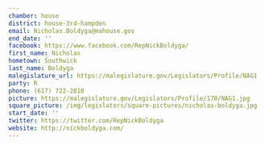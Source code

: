 ```yaml
---
chamber: house
district: house-3rd-hampden
email: Nicholas.Boldyga@mahouse.gov
end_date: ''
facebook: https://www.facebook.com/RepNickBoldyga/
first_name: Nicholas
hometown: Southwick
last_name: Boldyga
malegislature_url: https://malegislature.gov/Legislators/Profile/NAG1
party: R
phone: (617) 722-2810
picture: https://malegislature.gov/Legislators/Profile/170/NAG1.jpg
square_picture: /img/legislators/square-pictures/nicholas-boldyga.jpg
start_date: ''
twitter: https://twitter.com/RepNickBoldyga
website: http://nickboldyga.com/
---
```

